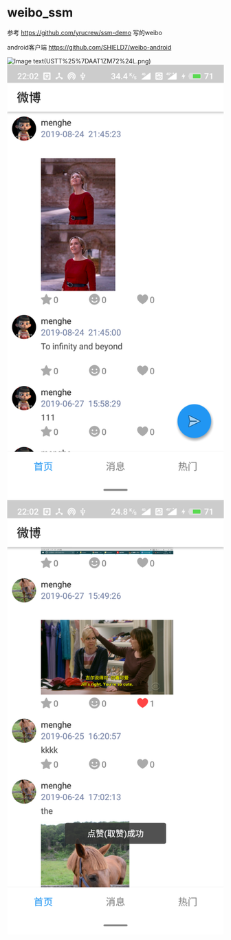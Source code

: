 # weibo_ssm
参考 https://github.com/yrucrew/ssm-demo 写的weibo

android客户端 https://github.com/SHIELD7/weibo-android

![Image text](https://github.com/SHIELD7/weibo_ssm/raw/master/Y%245K9)(USTT%25%7DAAT1ZM72%24L.png)
![Image text](https://github.com/SHIELD7/weibo_ssm/raw/master/S90824-22025523.png)
![Image text](https://github.com/SHIELD7/weibo_ssm/raw/master/S90824-22021404.png)
